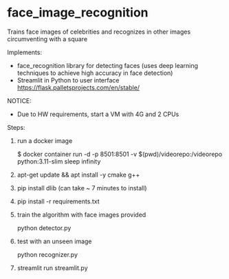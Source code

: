 # face_image_recognition
Trains face images of celebrities and recognizes in other images circumventing with a square

Implements:
- face_recognition library for detecting faces (uses deep learning techniques to achieve high accuracy in face detection)
- Streamlit in Python to user interface https://flask.palletsprojects.com/en/stable/

NOTICE:
- Due to HW requirements, start a VM with 4G and 2 CPUs

Steps:

1) run a docker image

   $ docker container run -d -p 8501:8501 -v $(pwd)/videorepo:/videorepo python:3.11-slim sleep infinity

2) apt-get update && apt install -y cmake g++

3) pip install dlib (can take ~ 7 minutes to install)

4) pip install -r requirements.txt

5) train the algorithm with face images provided
   
   python detector.py
 
6) test with an unseen image

   python recognizer.py
   
5) streamlit run streamlit.py